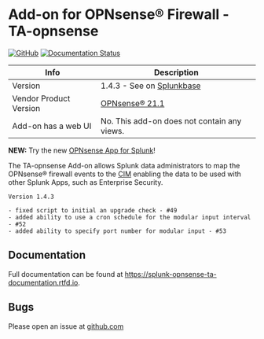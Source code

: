# Add-on for OPNsense® Firewall - TA-opnsense

[![GitHub](https://img.shields.io/github/license/ZachChristensen28/TA-opnsense)]()
[![Documentation Status](https://readthedocs.org/projects/splunk-opnsense-ta-documentation/badge/?version=latest)](https://splunk-opnsense-ta-documentation.readthedocs.io/en/latest/?badge=latest)

 Info | Description
------|----------
Version | 1.4.3 - See on [Splunkbase](https://splunkbase.splunk.com/app/4538/)
Vendor Product Version | [OPNsense® 21.1](https://opnsense.org/)
Add-on has a web UI | No. This add-on does not contain any views.

**NEW:** Try the new [OPNsense App for Splunk](https://github.com/ZachChristensen28/Opnsense_App_for_Splunk)!

The TA-opnsense Add-on allows Splunk data administrators to map the OPNsense® firewall events to the [CIM](https://docs.splunk.com/Splexicon:CommonInformationModel) enabling the data to be used with other Splunk Apps, such as Enterprise Security.

```TEXT
Version 1.4.3

- fixed script to initial an upgrade check - #49
- added ability to use a cron schedule for the modular input interval - #52
- added ability to specify port number for modular input - #53
```

## Documentation

Full documentation can be found at https://splunk-opnsense-ta-documentation.rtfd.io.

## Bugs

Please open an issue at [github.com](https://github.com/ZachChristensen28/TA-opnsense)
